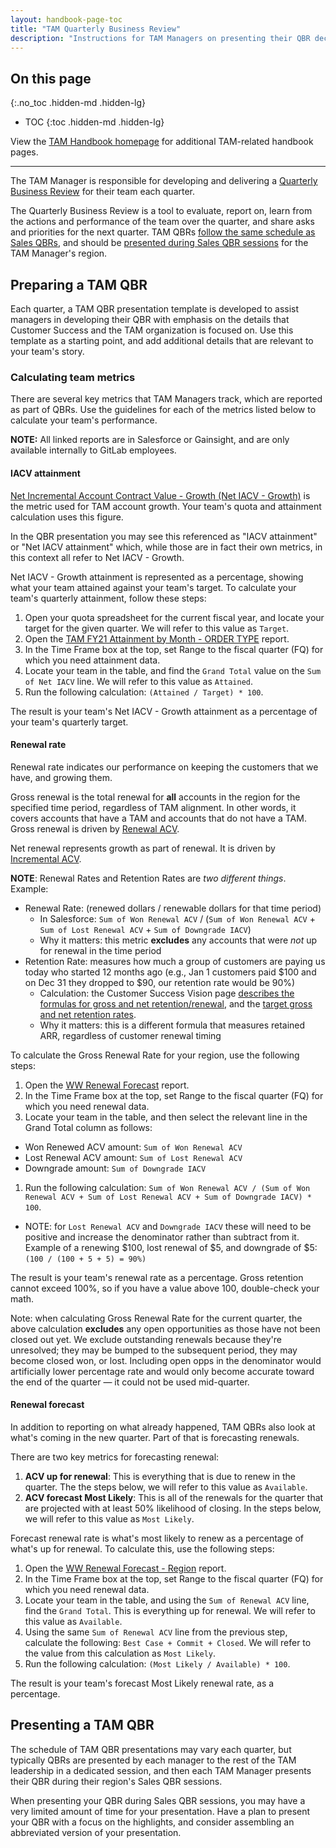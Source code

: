 ```yaml
---
layout: handbook-page-toc
title: "TAM Quarterly Business Review"
description: "Instructions for TAM Managers on presenting their QBR decks."
---
```


## On this page
{:.no_toc .hidden-md .hidden-lg}

- TOC
{:toc .hidden-md .hidden-lg}

View the [TAM Handbook homepage](/handbook/customer-success/tam/) for additional TAM-related handbook pages.

----

The TAM Manager is responsible for developing and delivering a [Quarterly Business Review](https://about.gitlab.com/handbook/sales/qbrs/) for their team each quarter.

The Quarterly Business Review is a tool to evaluate, report on, learn from the actions and performance of the team over the quarter, and share asks and priorities for the next quarter. TAM QBRs [follow the same schedule as Sales QBRs](https://about.gitlab.com/handbook/sales/qbrs/#qbr-schedules), and should be [presented during Sales QBR sessions](#presenting-a-tam-qbr) for the TAM Manager's region.

## Preparing a TAM QBR

Each quarter, a TAM QBR presentation template is developed to assist managers in developing their QBR with emphasis on the details that Customer Success and the TAM organization is focused on. Use this template as a starting point, and add additional details that are relevant to your team's story.

### Calculating team metrics

There are several key metrics that TAM Managers track, which are reported as part of QBRs. Use the guidelines for each of the metrics listed below to calculate your team's performance.

**NOTE:** All linked reports are in Salesforce or Gainsight, and are only available internally to GitLab employees.

#### IACV attainment

[Net Incremental Account Contract Value - Growth (Net IACV - Growth)](/handbook/sales/sales-term-glossary) is the metric used for TAM account growth. Your team's quota and attainment calculation uses this figure.

In the QBR presentation you may see this referenced as "IACV attainment" or "Net IACV attainment" which, while those are in fact their own metrics, in this context all refer to Net IACV - Growth.

Net IACV - Growth attainment is represented as a percentage, showing what your team attained against your team's target. To calculate your team's quarterly attainment, follow these steps:

1. Open your quota spreadsheet for the current fiscal year, and locate your target for the given quarter. We will refer to this value as `Target`.
1. Open the [TAM FY21 Attainment by Month - ORDER TYPE](https://gitlab.my.salesforce.com/00O4M000004aDtY) report.
1. In the Time Frame box at the top, set Range to the fiscal quarter (FQ) for which you need attainment data.
1. Locate your team in the table, and find the `Grand Total` value on the `Sum of Net IACV` line. We will refer to this value as `Attained`.
1. Run the following calculation: `(Attained / Target) * 100`.

The result is your team's Net IACV - Growth attainment as a percentage of your team's quarterly target.

#### Renewal rate

Renewal rate indicates our performance on keeping the customers that we have, and growing them.

Gross renewal is the total renewal for **all** accounts in the region for the specified time period, regardless of TAM alignment. In other words, it covers accounts that have a TAM and accounts that do not have a TAM. Gross renewal is driven by [Renewal ACV](/handbook/sales/sales-term-glossary/acv-in-practice).

Net renewal represents growth as part of renewal. It is driven by [Incremental ACV](/handbook/sales/sales-term-glossary/acv-in-practice).

**NOTE**: Renewal Rates and Retention Rates are _two different things_. Example:

- Renewal Rate: (renewed dollars / renewable dollars for that time period)
  - In Salesforce: `Sum of Won Renewal ACV` / (`Sum of Won Renewal ACV` + `Sum of Lost Renewal ACV` + `Sum of Downgrade IACV`)
  - Why it matters: this metric **excludes** any accounts that were _not_ up for renewal in the time period
- Retention Rate: measures how much a group of customers are paying us today who started 12 months ago (e.g., Jan 1 customers paid $100 and on Dec 31 they dropped to $90, our retention rate would be 90%)
  - Calculation: the Customer Success Vision page [describes the formulas for gross and net retention/renewal](/handbook/customer-success/vision/#retention-gross--net-dollar-weighted), and the [target gross and net retention rates](/handbook/customer-success/vision/#retention-and-reasons-for-churn).
  - Why it matters: this is a different formula that measures retained ARR, regardless of customer renewal timing

To calculate the Gross Renewal Rate for your region, use the following steps:

1. Open the [WW Renewal Forecast](https://gitlab.my.salesforce.com/00O4M000004aARC) report.
1. In the Time Frame box at the top, set Range to the fiscal quarter (FQ) for which you need renewal data.
1. Locate your team in the table, and then select the relevant line in the Grand Total column as follows:
  - Won Renewed ACV amount: `Sum of Won Renewal ACV`
  - Lost Renewal ACV amount: `Sum of Lost Renewal ACV`
  - Downgrade amount: `Sum of Downgrade IACV`
1. Run the following calculation: `Sum of Won Renewal ACV / (Sum of Won Renewal ACV + Sum of Lost Renewal ACV + Sum of Downgrade IACV) * 100`.
  - NOTE: for `Lost Renewal ACV` and `Downgrade IACV` these will need to be positive and increase the denominator rather than subtract from it. Example of a renewing $100, lost renewal of $5, and downgrade of $5: `(100 / (100 + 5 + 5) = 90%)`

The result is your team's renewal rate as a percentage. Gross retention cannot exceed 100%, so if you have a value above 100, double-check your math.

Note: when calculating Gross Renewal Rate for the current quarter, the above calculation **excludes** any open opportunities as those have not been closed out yet. We exclude outstanding renewals because they're unresolved; they may be bumped to the subsequent period, they may become closed won, or lost. Including open opps in the denominator would artificially lower percentage rate and would only become accurate toward the end of the quarter — it could not be used mid-quarter.

#### Renewal forecast

In addition to reporting on what already happened, TAM QBRs also look at what's coming in the new quarter. Part of that is forecasting renewals.

There are two key metrics for forecasting renewal:

1. **ACV up for renewal**: This is everything that is due to renew in the quarter. The the steps below, we will refer to this value as `Available`.
1. **ACV forecast Most Likely**: This is all of the renewals for the quarter that are projected with at least 50% likelihood of closing. In the steps below, we will refer to this value as `Most Likely`.

Forecast renewal rate is what's most likely to renew as a percentage of what's up for renewal. To calculate this, use the following steps:

1. Open the [WW Renewal Forecast - Region](https://gitlab.my.salesforce.com/00O4M000004aARC) report.
1. In the Time Frame box at the top, set Range to the fiscal quarter (FQ) for which you need renewal data.
1. Locate your team in the table, and using the `Sum of Renewal ACV` line, find the `Grand Total`. This is everything up for renewal. We will refer to this value as `Available`.
1. Using the same `Sum of Renewal ACV` line from the previous step, calculate the following: `Best Case + Commit + Closed`. We will refer to the value from this calculation as `Most Likely`.
1. Run the following calculation: `(Most Likely / Available) * 100`.

The result is your team's forecast Most Likely renewal rate, as a percentage.

## Presenting a TAM QBR

The schedule of TAM QBR presentations may vary each quarter, but typically QBRs are presented by each manager to the rest of the TAM leadership in a dedicated session, and then each TAM Manager presents their QBR during their region's Sales QBR sessions.

When presenting your QBR during Sales QBR sessions, you may have a very limited amount of time for your presentation. Have a plan to present your QBR with a focus on the highlights, and consider assembling an abbreviated version of your presentation.
